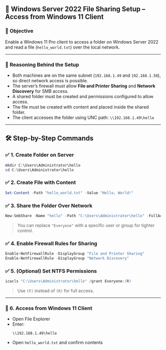 ## 📁 Windows Server 2022 File Sharing Setup – Access from Windows 11 Client

### 🎯 **Objective**

Enable a Windows 11 Pro client to access a folder on Windows Server 2022 and read a file (`hello_world.txt`) over the local network.

---

### 🧠 **Reasoning Behind the Setup**

- Both machines are on the same subnet (`192.168.1.49` and `192.168.1.50`), so direct network access is possible.
- The server’s firewall must allow **File and Printer Sharing** and **Network Discovery** for SMB access.
- A shared folder must be created and permissions configured to allow access.
- The file must be created with content and placed inside the shared folder.
- The client accesses the folder using UNC path: `\\192.168.1.49\hello`

---

## 🛠️ Step-by-Step Commands

### ✅ 1. Create Folder on Server
```powershell
mkdir C:\Users\Administrator\hello
cd C:\Users\Administrator\hello
```

### ✅ 2. Create File with Content
```powershell
Set-Content -Path "hello_world.txt" -Value "Hello, World!"
```

### ✅ 3. Share the Folder Over Network
```powershell
New-SmbShare -Name "hello" -Path "C:\Users\Administrator\hello" -FullAccess "Everyone"
```

> You can replace `"Everyone"` with a specific user or group for tighter control.

### ✅ 4. Enable Firewall Rules for Sharing
```powershell
Enable-NetFirewallRule -DisplayGroup "File and Printer Sharing"
Enable-NetFirewallRule -DisplayGroup "Network Discovery"
```

### ✅ 5. (Optional) Set NTFS Permissions
```powershell
icacls "C:\Users\Administrator\hello" /grant Everyone:(R)
```

> Use `(F)` instead of `(R)` for full access.

---

### 🧪 6. Access from Windows 11 Client

- Open File Explorer
- Enter:
  ```
  \\192.168.1.49\hello
  ```
- Open `hello_world.txt` and confirm contents

